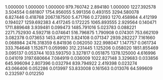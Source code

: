 1.000000	1.000000	1.000000
979.760742	2.894180	1.000000
1227.392578	3.504554	0.681807
1754.956055	5.991356	0.493155
3294.580078	6.827446	0.418768
2067.187500	5.471766	0.272893
1270.458984	4.412199	0.194027
1259.692383	4.417245	0.172225
1065.893555	2.929564	0.140471
1711.889648	3.939481	0.099473
1485.791016	5.023783	0.088221
2271.752930	4.592718	0.074641
516.796875	1.790908	0.074301
753.662109	3.082378	0.073653
1453.491211	3.824108	0.071347
2939.282227	7.161660	0.068984
2476.318359	6.841936	0.062050
322.998047	1.147757	0.061734
333.764648	1.152671	0.059980
312.231445	1.125206	0.058020
1851.855469	3.095137	0.053744
1033.593750	3.327817	0.051875
1378.125000	4.616996	0.041019
3197.680664	7.084919	0.036009
1022.827148	3.329683	0.033856
645.996094	2.807396	0.032794
839.794922	2.419398	0.023274
43.066406	0.052286	0.013997
53.833008	0.161563	0.013076
64.599609	0.232597	0.012250
